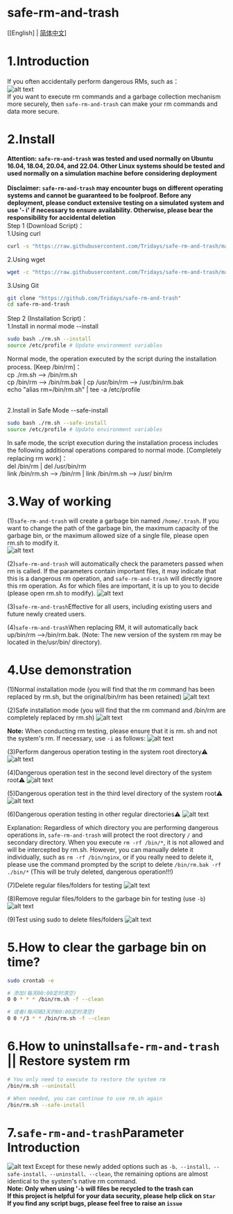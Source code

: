 # safe-rm-and-trash

[[English] | [简体中文](https://github.com/Tridays/safe-rm-and-trash/blob/main/README.md)]
# 1.Introduction
If you often accidentally perform dangerous RMs, such as：<br />
![alt text](https://github.com/Tridays/safe-rm-and-trash/blob/main/01.png?raw=true)
<br />
If you want to execute rm commands and a garbage collection mechanism more securely, then `safe-rm-and-trash` can make your rm commands and data more secure.


# 2.Install
**Attention: `safe-rm-and-trash` was tested and used normally on Ubuntu 16.04, 18.04, 20.04, and 22.04. Other Linux systems should be tested and used normally on a simulation machine before considering deployment**<br /><br />
**Disclaimer: `safe-rm-and-trash` may encounter bugs on different operating systems and cannot be guaranteed to be foolproof. Before any deployment, please conduct extensive testing on a simulated system and use '- i' if necessary to ensure availability. Otherwise, please bear the responsibility for accidental deletion**<br />
Step 1 (Download Script)：<br />
1.Using curl
```bash
curl -s "https://raw.githubusercontent.com/Tridays/safe-rm-and-trash/main/rm.sh" -o ~/rm.sh
```
2.Using wget
```bash
wget -c "https://raw.githubusercontent.com/Tridays/safe-rm-and-trash/main/rm.sh"
```
3.Using Git
```bash
git clone "https://github.com/Tridays/safe-rm-and-trash"
cd safe-rm-and-trash
```
Step 2 (Installation Script)：<br />
1.Install in normal mode --install
```bash
sudo bash ./rm.sh --install
source /etc/profile # Update environment variables
```
Normal mode, the operation executed by the script during the installation process. [Keep /bin/rm]： <br />
cp ./rm.sh --> /bin/rm.sh <br />
cp /bin/rm --> /bin/rm.bak | cp /usr/bin/rm --> /usr/bin/rm.bak<br />
echo "alias rm=/bin/rm.sh" | tee -a /etc/profile <br /><br />

2.Install in Safe Mode --safe-install
```bash
sudo bash ./rm.sh --safe-install
source /etc/profile # Update environment variables
```
In safe mode, the script execution during the installation process includes the following additional operations compared to normal mode. [Completely replacing rm work]： <br />
del /bin/rm | del /usr/bin/rm <br />
link /bin/rm.sh --> /bin/rm | link /bin/rm.sh --> /usr/ bin/rm<br />


# 3.Way of working
(1)`safe-rm-and-trash` will create a garbage bin named `/home/.trash`. If you want to change the path of the garbage bin, the maximum capacity of the garbage bin, or the maximum allowed size of a single file, please open rm.sh to modify it.<br />
![alt text](https://github.com/Tridays/safe-rm-and-trash/blob/main/02.png?raw=true)

(2)`safe-rm-and-trash` will automatically check the parameters passed when rm is called. If the parameters contain important files, it may indicate that this is a dangerous rm operation, and `safe-rm-and-trash` will directly ignore this rm operation. As for which files are important, it is up to you to decide (please open rm.sh to modify).
![alt text](https://github.com/Tridays/safe-rm-and-trash/blob/main/03.png?raw=true)

(3)`safe-rm-and-trash`Effective for all users, including existing users and future newly created users.

(4)`safe-rm-and-trash`When replacing RM, it will automatically back up/bin/rm -->/bin/rm.bak. (Note: The new version of the system rm may be located in the/usr/bin/ directory).

# 4.Use demonstration
(1)Normal installation mode (you will find that the rm command has been replaced by rm.sh, but the original/bin/rm has been retained)
![alt text](https://github.com/Tridays/safe-rm-and-trash/blob/main/install.png?raw=true)

(2)Safe installation mode (you will find that the rm command and /bin/rm are completely replaced by rm.sh)
![alt text](https://github.com/Tridays/safe-rm-and-trash/blob/main/safe-install.png?raw=true)

**Note:**
When conducting rm testing, please ensure that it is rm. sh and not the system's rm. If necessary, use `-i` as follows:
![alt text](https://github.com/Tridays/safe-rm-and-trash/blob/main/04.png?raw=true)

(3)Perform dangerous operation testing in the system root directory⚠️
![alt text](https://github.com/Tridays/safe-rm-and-trash/blob/main/05.png?raw=true)

(4)Dangerous operation test in the second level directory of the system root⚠️
![alt text](https://github.com/Tridays/safe-rm-and-trash/blob/main/08.png?raw=true)

(5)Dangerous operation test in the third level directory of the system root⚠️
![alt text](https://github.com/Tridays/safe-rm-and-trash/blob/main/09.png?raw=true)

(6)Dangerous operation testing in other regular directories⚠️
![alt text](https://github.com/Tridays/safe-rm-and-trash/blob/main/06.png?raw=true)


Explanation: Regardless of which directory you are performing dangerous operations in, `safe-rm-and-trash` will protect the root directory `/` and secondary directory. When you execute `rm -rf /bin/*`, it is not allowed and will be intercepted by rm.sh. However, you can manually delete it individually, such as `rm -rf /bin/nginx`, or if you really need to delete it, please use the command prompted by the script to delete `/bin/rm.bak -rf ./bin/*` (This will be truly deleted, dangerous operation!!!)



(7)Delete regular files/folders for testing
![alt text](https://github.com/Tridays/safe-rm-and-trash/blob/main/07.png?raw=true)

(8)Remove regular files/folders to the garbage bin for testing (use `-b`)
![alt text](https://github.com/Tridays/safe-rm-and-trash/blob/main/10.png?raw=true)

(9)Test using sudo to delete files/folders
![alt text](https://github.com/Tridays/safe-rm-and-trash/blob/main/11.png?raw=true)


# 5.How to clear the garbage bin on time?
```bash
sudo crontab -e

# 添加(每天00:00定时清空)
0 0 * * * /bin/rm.sh -f --clean

# 或者(每间隔3天的00:00定时清空)
0 0 */3 * * /bin/rm.sh -f --clean
```


# 6.How to uninstall`safe-rm-and-trash` || Restore system rm
```bash
# You only need to execute to restore the system rm
/bin/rm.sh --uninstall

# When needed, you can continue to use rm.sh again
/bin/rm.sh --safe-install
```

# 7.`safe-rm-and-trash`Parameter Introduction
![alt text](https://github.com/Tridays/safe-rm-and-trash/blob/main/12.png?raw=true)
Except for these newly added options such as `-b、--install、--safe-install、--uninstall、--clean`, the remaining options are almost identical to the system's native rm command.<br/>
**Note: Only when using '`-b` will files be recycled to the trash can**<br/>
**If this project is helpful for your data security, please help click on `Star`**<br/>
**If you find any script bugs, please feel free to raise an  `issue`**<br/>
